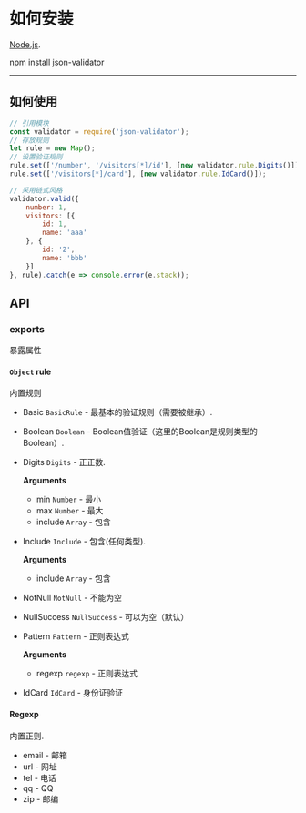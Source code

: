 
# 如何安装

[Node.js](http://nodejs.org).

npm install json-validator

---

## 如何使用

```javascript
// 引用模块
const validator = require('json-validator');
// 存放规则
let rule = new Map();
// 设置验证规则
rule.set(['/number', '/visitors[*]/id'], [new validator.rule.Digits()]);
rule.set(['/visitors[*]/card'], [new validator.rule.IdCard()]);

// 采用链式风格
validator.valid({
    number: 1,
    visitors: [{
        id: 1,
        name: 'aaa'
    }, {
        id: '2',
        name: 'bbb'
    }]
}, rule).catch(e => console.error(e.stack));
```

## API

### exports

暴露属性

#### `Object` rule

内置规则

* Basic `BasicRule` - 最基本的验证规则（需要被继承）.
* Boolean `Boolean` - Boolean值验证（这里的Boolean是规则类型的Boolean）.
* Digits `Digits` - 正正数.
    
    **Arguments**
    * min `Number` - 最小
    * max `Number` - 最大
    * include `Array` - 包含
* Include `Include` - 包含(任何类型).

    **Arguments**
    * include `Array` - 包含
* NotNull `NotNull` - 不能为空
* NullSuccess `NullSuccess` - 可以为空（默认）
* Pattern `Pattern` - 正则表达式

    **Arguments**
    * regexp `regexp` - 正则表达式
* IdCard `IdCard` - 身份证验证

#### Regexp

内置正则.

* email - 邮箱
* url - 网址
* tel - 电话
* qq - QQ
* zip - 邮编
